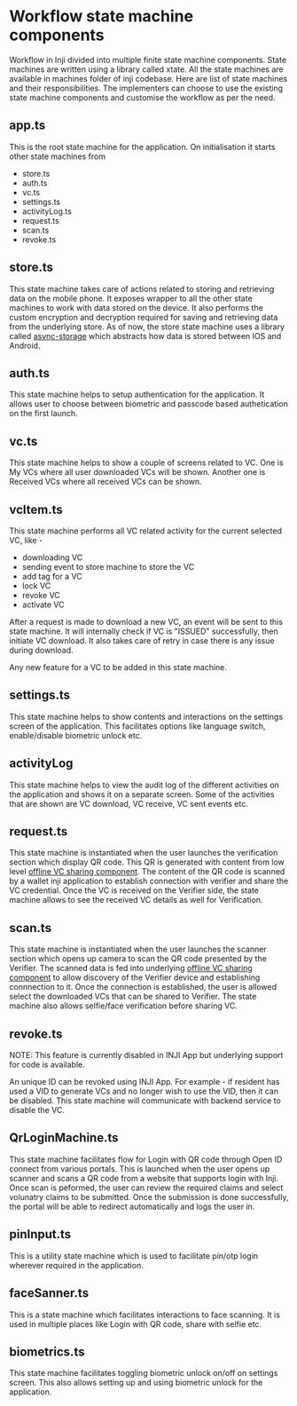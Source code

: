 # Workflow state machine components
Workflow in Inji divided into multiple finite state machine components. State machines are written using a library called xtate. 
All the state machines are available in machines folder of inji codebase. Here are list of state machines and their responsibilities. The implementers can choose to use the existing state machine components and customise the workflow as per the need.

## app.ts
This is the root state machine for the application. On initialisation it starts other state machines from
- store.ts
- auth.ts
- vc.ts
- settings.ts
- activityLog.ts
- request.ts
- scan.ts
- revoke.ts


## store.ts
This state machine takes care of actions related to storing and retrieving data on the mobile phone. It exposes wrapper to all the other state machines to work with data stored on the device. It also performs the custom encryption and decryption required for saving and retrieving data from the underlying store. As of now, the store state machine uses a library called [async-storage](https://react-native-async-storage.github.io/async-storage/docs/api) which abstracts how data is stored between IOS and Android. 

## auth.ts
This state machine helps to setup authentication for the application. It allows user to choose between biometric and passcode based authetication on the first launch.

## vc.ts
This state machine helps to show a couple of screens related to VC. One is My VCs where all user downloaded VCs will be shown. Another one is Received VCs where all received VCs can be shown.

## vcItem.ts
This state machine performs all VC related activity for the current selected VC, like -
- downloading VC
- sending event to store machine to store the VC
- add tag for a VC
- lock VC
- revoke VC
- activate VC

After a request is made to download a new VC, an event will be sent to this state machine. It will internally check if VC is "ISSUED" successfully, then initiate VC download. It also takes care of retry in case there is any issue during download.

Any new feature for a VC to be added in this state machine.

## settings.ts
This state machine helps to show contents and interactions on the settings screen of the application. This facilitates options like language switch, enable/disable biometric unlock etc.

## activityLog
This state machine helps to view the audit log of the different activities on the application and shows it on a separate screen. Some of the activities that are shown are VC download, VC receive, VC sent events etc.

## request.ts
This state machine is instantiated when the user launches the verification section which display QR code. This QR is generated with content from low level [offline VC sharing component](../architecture/components.md#offline-vc-sharing-component). The content of the QR code is scanned by a wallet inji application to establish connection with verifier and share the VC credential. Once the VC is received on the Verifier side, the state machine allows to see the received VC details as well for Verification.

## scan.ts
This state machine is instantiated when the user launches the scanner section which opens up camera to scan the QR code presented by the Verifier. The scanned data is fed into underlying [offline VC sharing component](../architecture/components.md#offline-vc-sharing-component) to allow discovery of the Verifier device and establishing connnection to it. Once the connection is established, the user is allowed select the downloaded VCs that can be shared to Verifier. The state machine also allows selfie/face verification before sharing VC.

## revoke.ts
NOTE: This feature is currently disabled in INJI App but underlying support for code is available.

An unique ID can be revoked using INJI App. For example - if resident has used a VID to generate VCs and no longer wish to use the VID, then it can be disabled. This state machine will communicate with backend service to disable the VC.

## QrLoginMachine.ts
This state machine facilitates flow for Login with QR code through Open ID connect from various portals. This is launched when the user opens up scanner and scans a QR code from a website that supports login with Inji. Once scan is peformed, the user can review the required claims and select volunatry claims to be submitted. Once the submission is done successfully, the portal will be able to redirect automatically and logs the user in.

## pinInput.ts
This is a utility state machine which is used to facilitate pin/otp login wherever required in the application.

## faceSanner.ts
This is a state machine which facilitates interactions to face scanning. It is used in multiple places like Login with QR code, share with selfie etc.

## biometrics.ts
This state machine facilitates toggling biometric unlock on/off on settings screen. This also allows setting up and using biometric unlock for the application.

